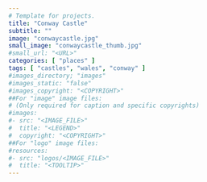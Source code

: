 ```yaml
---
# Template for projects.
title: "Conway Castle"
subtitle: ""
image: "conwaycastle.jpg"
small_image: "conwaycastle_thumb.jpg"
#small_url: "<URL>"
categories: [ "places" ]
tags: [ "castles", "wales", "conway" ]
#images_directory; "images"
#images_static: "false"
#images_copyright: "<COPYRIGHT>"
##For "image" image files:
# (Only required for caption and specific copyrights)
#images:
#- src: "<IMAGE_FILE>"
#  title: "<LEGEND>"
#  copyright: "<COPYRIGHT>"
##For "logo" image files:
#resources:
#- src: "logos/<IMAGE_FILE>"
#  title: "<TOOLTIP>"
---
```


